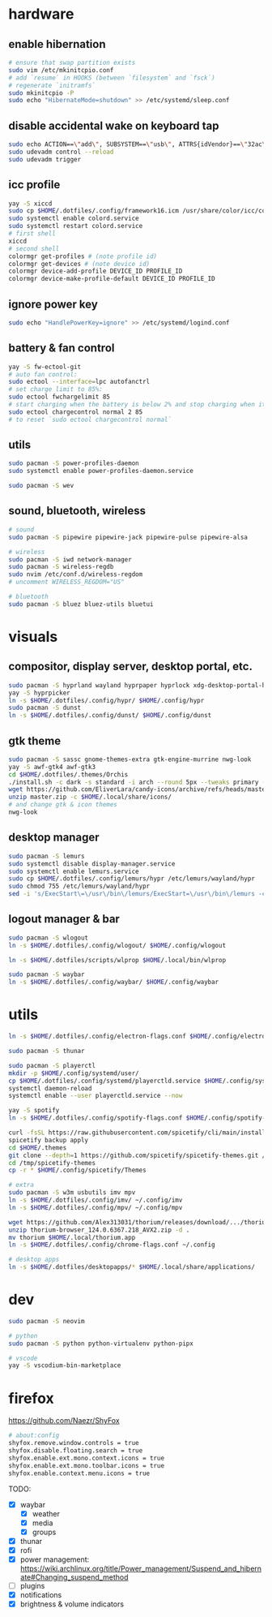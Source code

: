# hardware

## enable hibernation
```sh
# ensure that swap partition exists
sudo vim /etc/mkinitcpio.conf
# add `resume` in HOOKS (between `filesystem` and `fsck`)
# regenerate `initramfs`
sudo mkinitcpio -P
sudo echo "HibernateMode=shutdown" >> /etc/systemd/sleep.conf
```

## disable accidental wake on keyboard tap
```sh
sudo echo ACTION==\"add\", SUBSYSTEM==\"usb\", ATTRS{idVendor}==\"32ac\", ATTRS{idProduct}==\"0012\", ATTR{power/wakeup}=\"disabled\" >> /etc/udev/rules.d/90-disable-keyboard-wake.rules
sudo udevadm control --reload
sudo udevadm trigger
```

## icc profile
```sh
yay -S xiccd
sudo cp $HOME/.dotfiles/.config/framework16.icm /usr/share/color/icc/colord/
sudo systemctl enable colord.service
sudo systemctl restart colord.service
# first shell
xiccd
# second shell
colormgr get-profiles # (note profile id)
colormgr get-devices # (note device id)
colormgr device-add-profile DEVICE_ID PROFILE_ID
colormgr device-make-profile-default DEVICE_ID PROFILE_ID
```

## ignore power key
```sh
sudo echo "HandlePowerKey=ignore" >> /etc/systemd/logind.conf
```

## battery & fan control
```sh
yay -S fw-ectool-git
# auto fan control:
sudo ectool --interface=lpc autofanctrl
# set charge limit to 85%:
sudo ectool fwchargelimit 85
# start charging when the battery is below 2% and stop charging when it reaches 85%:
sudo ectool chargecontrol normal 2 85
# to reset `sudo ectool chargecontrol normal`
```

## utils
```sh
sudo pacman -S power-profiles-daemon
sudo systemctl enable power-profiles-daemon.service

sudo pacman -S wev
```

## sound, bluetooth, wireless
```sh
# sound
sudo pacman -S pipewire pipewire-jack pipewire-pulse pipewire-alsa

# wireless
sudo pacman -S iwd network-manager
sudo pacman -S wireless-regdb
sudo nvim /etc/conf.d/wireless-regdom
# uncomment WIRELESS_REGDOM="US"

# bluetooth
sudo pacman -S bluez bluez-utils bluetui
```

# visuals

## compositor, display server, desktop portal, etc.
```sh
sudo pacman -S hyprland wayland hyprpaper hyprlock xdg-desktop-portal-hyprland xdg-desktop-portal-gtk
yay -S hyprpicker
ln -s $HOME/.dotfiles/.config/hypr/ $HOME/.config/hypr
sudo pacman -S dunst
ln -s $HOME/.dotfiles/.config/dunst/ $HOME/.config/dunst
```

## gtk theme
```sh
sudo pacman -S sassc gnome-themes-extra gtk-engine-murrine nwg-look
yay -S awf-gtk4 awf-gtk3
cd $HOME/.dotfiles/.themes/Orchis
./install.sh -c dark -s standard -i arch --round 5px --tweaks primary -t purple
wget https://github.com/EliverLara/candy-icons/archive/refs/heads/master.zip
unzip master.zip -c $HOME/.local/share/icons/
# and change gtk & icon themes
nwg-look
```

## desktop manager
```sh
sudo pacman -S lemurs
sudo systemctl disable display-manager.service
sudo systemctl enable lemurs.service
sudo cp $HOME/.dotfiles/.config/lemurs/hypr /etc/lemurs/wayland/hypr
sudo chmod 755 /etc/lemurs/wayland/hypr
sed -i 's/ExecStart\=\/usr\/bin\/lemurs/ExecStart=\/usr\/bin\/lemurs -c \/home\/hayk\/.dotfiles\/.config\/lemurs\/config.toml/' /usr/lib/systemd/system/lemurs.service
```

## logout manager & bar
```sh
sudo pacman -S wlogout
ln -s $HOME/.dotfiles/.config/wlogout/ $HOME/.config/wlogout

ln -s $HOME/.dotfiles/scripts/wlprop $HOME/.local/bin/wlprop

sudo pacman -S waybar
ln -s $HOME/.dotfiles/.config/waybar/ $HOME/.config/waybar
```

# utils

```sh
ln -s $HOME/.dotfiles/.config/electron-flags.conf $HOME/.config/electron-flags.conf

sudo pacman -S thunar

sudo pacman -S playerctl
mkdir -p $HOME/.config/systemd/user/
cp $HOME/.dotfiles/.config/systemd/playerctld.service $HOME/.config/systemd/user/
systemctl daemon-reload
systemctl enable --user playerctld.service --now

yay -S spotify
ln -s $HOME/.dotfiles/.config/spotify-flags.conf $HOME/.config/spotify-flags.conf

curl -fsSL https://raw.githubusercontent.com/spicetify/cli/main/install.sh | sh
spicetify backup apply
cd $HOME/.themes
git clone --depth=1 https://github.com/spicetify/spicetify-themes.git /tmp/spicetify-themes
cd /tmp/spicetify-themes
cp -r * $HOME/.config/spicetify/Themes

# extra
sudo pacman -S w3m usbutils imv mpv
ln -s $HOME/.dotfiles/.config/imv/ ~/.config/imv
ln -s $HOME/.dotfiles/.config/mpv/ ~/.config/mpv

wget https://github.com/Alex313031/thorium/releases/download/.../thorium-browser_..._AVX2.zip
unzip thorium-browser_124.0.6367.218_AVX2.zip -d .
mv thorium $HOME/.local/thorium.app
ln -s $HOME/.dotfiles/.config/chrome-flags.conf ~/.config

# desktop apps
ln -s $HOME/.dotfiles/desktopapps/* $HOME/.local/share/applications/
```

# dev

```sh
sudo pacman -S neovim

# python
sudo pacman -S python python-virtualenv python-pipx

# vscode
yay -S vscodium-bin-marketplace
```

# firefox
https://github.com/Naezr/ShyFox
```sh
# about:config
shyfox.remove.window.controls = true
shyfox.disable.floating.search = true
shyfox.enable.ext.mono.context.icons = true
shyfox.enable.ext.mono.toolbar.icons = true
shyfox.enable.context.menu.icons = true
```

TODO:

- [x] waybar
  - [x] weather
  - [x] media
  - [x] groups
- [x] thunar
- [x] rofi
- [x] power management: https://wiki.archlinux.org/title/Power_management/Suspend_and_hibernate#Changing_suspend_method
- [ ] plugins
- [x] notifications
- [x] brightness & volume indicators

